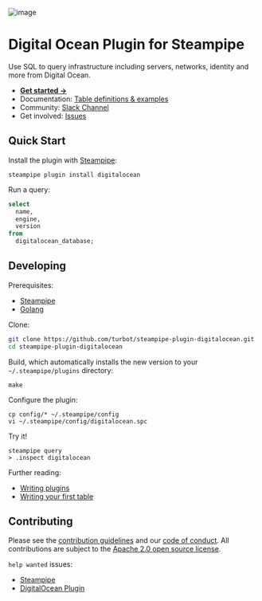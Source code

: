 ![image](https://hub.steampipe.io/images/plugins/turbot/do-social-graphic.png)

# Digital Ocean Plugin for Steampipe

Use SQL to query infrastructure including servers, networks, identity and more from Digital Ocean.

- **[Get started →](https://hub.steampipe.io/plugins/turbot/digitalocean)**
- Documentation: [Table definitions & examples](https://hub.steampipe.io/plugins/turbot/digitalocean/tables)
- Community: [Slack Channel](https://join.slack.com/t/steampipe/shared_invite/zt-oij778tv-lYyRTWOTMQYBVAbtPSWs3g)
- Get involved: [Issues](https://github.com/turbot/steampipe-plugin-digitalocean/issues)

## Quick Start

Install the plugin with [Steampipe](https://steampipe.io):

```shell
steampipe plugin install digitalocean
```

Run a query:

```sql
select
  name,
  engine,
  version
from
  digitalocean_database;
```

## Developing

Prerequisites:

- [Steampipe](https://steampipe.io/downloads)
- [Golang](https://golang.org/doc/install)

Clone:

```sh
git clone https://github.com/turbot/steampipe-plugin-digitalocean.git
cd steampipe-plugin-digitalocean
```

Build, which automatically installs the new version to your `~/.steampipe/plugins` directory:

```
make
```

Configure the plugin:

```
cp config/* ~/.steampipe/config
vi ~/.steampipe/config/digitalocean.spc
```

Try it!

```
steampipe query
> .inspect digitalocean
```

Further reading:

- [Writing plugins](https://steampipe.io/docs/develop/writing-plugins)
- [Writing your first table](https://steampipe.io/docs/develop/writing-your-first-table)

## Contributing

Please see the [contribution guidelines](https://github.com/turbot/steampipe/blob/main/CONTRIBUTING.md) and our [code of conduct](https://github.com/turbot/steampipe/blob/main/CODE_OF_CONDUCT.md). All contributions are subject to the [Apache 2.0 open source license](https://github.com/turbot/steampipe-plugin-digitalocean/blob/main/LICENSE).

`help wanted` issues:

- [Steampipe](https://github.com/turbot/steampipe/labels/help%20wanted)
- [DigitalOcean Plugin](https://github.com/turbot/steampipe-plugin-digitalocean/labels/help%20wanted)
